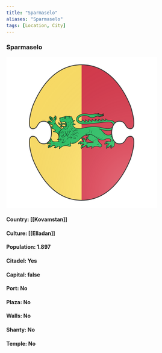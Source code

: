 ```yaml
---
title: "Sparmaselo"
aliases: "Sparmaselo"
tags: [Location, City]
---
```

### Sparmaselo
![](attachment/adf51d325172fba3fe0e2ebe0941b185.svg)

#### Country: [[Kovamstan]]

#### Culture: [[Elladan]]

#### Population: 1.897

#### Citadel: Yes

#### Capital: false

#### Port: No

#### Plaza: No

#### Walls: No

#### Shanty: No

#### Temple: No

